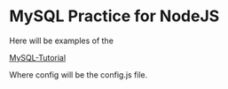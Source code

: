 # MySQL Practice for NodeJS

Here will be examples of the

[MySQL-Tutorial](https://www.mysqltutorial.org/mysql-nodejs/insert/)

Where config will be the config.js file.